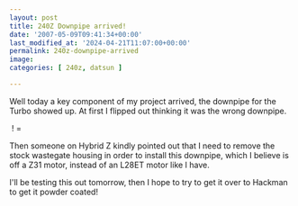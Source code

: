 ```yaml
---
layout: post
title: 240Z Downpipe arrived!
date: '2007-05-09T09:41:34+00:00'
last_modified_at: '2024-04-21T11:07:00+00:00'
permalink: 240z-downpipe-arrived
image: 
categories: [ 240z, datsun ]

---
```

Well today a key component of my project arrived, the downpipe for the Turbo showed up. At first I flipped out thinking it was the wrong downpipe.

<a href="https://www.flickr.com/photos/chammond/490585558/" ><img alt="" src="https://farm1.static.flickr.com/218/490585558_eb5112c77e_m.jpg" border="0" /></a> ! = <a href="https://www.flickr.com/photos/chammond/490601273/" ><img alt="" src="https://farm1.static.flickr.com/217/490601273_c54b8a7005_m.jpg" border="0" /></a>

Then someone on Hybrid Z kindly pointed out that I need to remove the stock wastegate housing in order  to install this downpipe, which I believe is off a Z31 motor, instead of an L28ET motor like I have.

I'll be testing this out tomorrow, then I hope to try to get it over to Hackman to get it powder coated!

